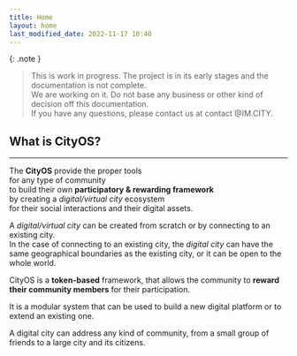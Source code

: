 ```yaml
---
title: Home
layout: home
last_modified_date: 2022-11-17 10:40
---
```


{: .note }
> This is work in progress. The project is in its early stages and the documentation is not complete.    
> We are working on it. Do not base any business or other kind of decision off this documentation.  
> If you have any questions, please contact us at contact @IM.CITY.

## What is CityOS?

----------------

The **CityOS** provide the proper tools    
for any type of community   
to build their own **participatory & rewarding framework**    
by creating a _digital/virtual city_ ecosystem    
for their social interactions and their digital assets.

A _digital/virtual city_ can be created from scratch or by connecting to an existing city.  
In the case of connecting to an existing city, the _digital city_ can have the same geographical boundaries as the existing city, or it can be open to the whole world.

CityOS is a **token-based** framework, that allows the community to **reward their community members** for their participation.

It is a modular system that can be used to build a new digital platform or to extend an existing one.

A digital city can address any kind of community, from a small group of friends to a large city and its citizens.
